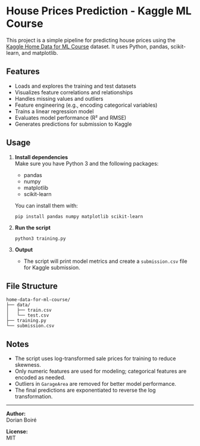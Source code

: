 # House Prices Prediction - Kaggle ML Course

This project is a simple pipeline for predicting house prices using the [Kaggle Home Data for ML Course](https://www.kaggle.com/competitions/home-data-for-ml-course) dataset. It uses Python, pandas, scikit-learn, and matplotlib.

## Features

- Loads and explores the training and test datasets
- Visualizes feature correlations and relationships
- Handles missing values and outliers
- Feature engineering (e.g., encoding categorical variables)
- Trains a linear regression model
- Evaluates model performance (R² and RMSE)
- Generates predictions for submission to Kaggle

## Usage

1. **Install dependencies**  
   Make sure you have Python 3 and the following packages:
   - pandas
   - numpy
   - matplotlib
   - scikit-learn

   You can install them with:
   ```
   pip install pandas numpy matplotlib scikit-learn
   ```

4. **Run the script**
   ```
   python3 training.py
   ```

5. **Output**
   - The script will print model metrics and create a `submission.csv` file for Kaggle submission.

## File Structure

```
home-data-for-ml-course/
├── data/
│   ├── train.csv
│   └── test.csv
├── training.py
└── submission.csv
```

## Notes

- The script uses log-transformed sale prices for training to reduce skewness.
- Only numeric features are used for modeling; categorical features are encoded as needed.
- Outliers in `GarageArea` are removed for better model performance.
- The final predictions are exponentiated to reverse the log transformation.

---

**Author:**  
Dorian Boiré

**License:**  
MIT
